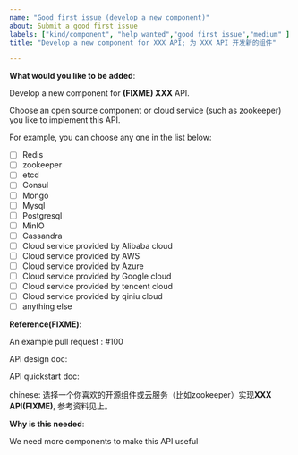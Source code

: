 ```yaml
---
name: "Good first issue (develop a new component)"
about: Submit a good first issue
labels: ["kind/component", "help wanted","good first issue","medium" ]
title: "Develop a new component for XXX API; 为 XXX API 开发新的组件"

---
```

<!-- Please only use this template for submitting good first issues -->

**What would you like to be added**:

Develop a new component for **(FIXME) XXX** API.

Choose an open source component or cloud service (such as zookeeper) you like to implement this API. 

For example, you can choose any one in the list below:

- [ ] Redis
- [ ] zookeeper
- [ ] etcd
- [ ] Consul
- [ ] Mongo 
- [ ] Mysql 
- [ ] Postgresql 
- [ ] MinIO 
- [ ] Cassandra
- [ ] Cloud service provided by Alibaba cloud
- [ ] Cloud service provided by AWS
- [ ] Cloud service provided by Azure
- [ ] Cloud service provided by Google cloud
- [ ] Cloud service provided by tencent cloud
- [ ] Cloud service provided by qiniu cloud
- [ ] anything else

**Reference(FIXME)**:

An example pull request : #100

API design doc:

API quickstart doc: 

chinese:
选择一个你喜欢的开源组件或云服务（比如zookeeper）实现**XXX API(FIXME)**, 
参考资料见上。


**Why is this needed**:

We need more components to make this API useful
